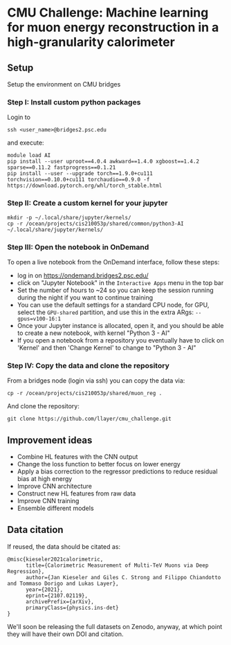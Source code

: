 # CMU Challenge: Machine learning for muon energy reconstruction in a high-granularity calorimeter

## Setup

Setup the environment on CMU bridges

### Step I: Install custom python packages

Login to
```
ssh <user_name>@bridges2.psc.edu
```
and execute:
```
module load AI
pip install --user uproot==4.0.4 awkward==1.4.0 xgboost==1.4.2 sparse==0.11.2 fastprogress==0.1.21
pip install --user --upgrade torch==1.9.0+cu111 torchvision==0.10.0+cu111 torchaudio==0.9.0 -f https://download.pytorch.org/whl/torch_stable.html
```

### Step II: Create a custom kernel for your jupyter

```
mkdir -p ~/.local/share/jupyter/kernels/
cp -r /ocean/projects/cis210053p/shared/common/python3-AI ~/.local/share/jupyter/kernels/
```

### Step III: Open the notebook in OnDemand

To open a live notebook from the OnDemand interface, follow these steps:
- log in on https://ondemand.bridges2.psc.edu/
- click on "Jupyter Notebook" in the `Interactive Apps` menu in the top bar
- Set the number of hours to ~24 so you can keep the session running during the night if you want to continue training
- You can use the default settings for a standard CPU node, for GPU, select the `GPU-shared` partition, and use 
this in the extra ARgs: `--gpus=v100-16:1`
- Once your Jupyter instance is allocated, open it, and you should be able to create a new notebook, with kernel "Python 3 - AI"
- If you open a notebook from a repository you eventually have to click on 'Kernel' and then 'Change Kernel' to change to "Python 3 - AI"

### Step IV: Copy the data and clone the repository

From a bridges node (login via ssh) you can copy the data via:
```
cp -r /ocean/projects/cis210053p/shared/muon_reg .
```
And clone the repository:
```
git clone https://github.com/llayer/cmu_challenge.git
```

## Improvement ideas
 
 - Combine HL features with the CNN output
 - Change the loss function to better focus on lower energy
 - Apply a bias correction to the regressor predictions to reduce residual bias at high energy
 - Improve CNN architecture
 - Construct new HL features from raw data
 - Improve CNN training
 - Ensemble different models


## Data citation

If reused, the data should be citated as:
```
@misc{kieseler2021calorimetric,
      title={Calorimetric Measurement of Multi-TeV Muons via Deep Regression}, 
      author={Jan Kieseler and Giles C. Strong and Filippo Chiandotto and Tommaso Dorigo and Lukas Layer},
      year={2021},
      eprint={2107.02119},
      archivePrefix={arXiv},
      primaryClass={physics.ins-det}
}
```

We'll soon be releasing the full datasets on Zenodo, anyway, at which point they will have their own DOI and citation.
